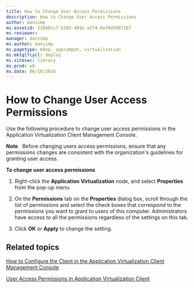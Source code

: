 ```yaml
---
title: How to Change User Access Permissions
description: How to Change User Access Permissions
author: dansimp
ms.assetid: 21b60cc7-5395-401e-a374-6ef0d58872b7
ms.reviewer: 
manager: dansimp
ms.author: dansimp
ms.pagetype: mdop, appcompat, virtualization
ms.mktglfcycl: deploy
ms.sitesec: library
ms.prod: w8
ms.date: 06/16/2016
---
```



# How to Change User Access Permissions


Use the following procedure to change user access permissions in the Application Virtualization Client Management Console.

**Note**  
Before changing users access permissions, ensure that any permissions changes are consistent with the organization's guidelines for granting user access.

 

**To change user access permissions**

1.  Right-click the **Application Virtualization** node, and select **Properties** from the pop-up menu.

2.  On the **Permissions** tab on the **Properties** dialog box, scroll through the list of permissions and select the check boxes that correspond to the permissions you want to grant to users of this computer. Administrators have access to all the permissions regardless of the settings on this tab.

3.  Click **OK** or **Apply** to change the setting.

## Related topics


[How to Configure the Client in the Application Virtualization Client Management Console](how-to-configure-the-client-in-the-application-virtualization-client-management-console.md)

[User Access Permissions in Application Virtualization Client](user-access-permissions-in-application-virtualization-client.md)

 

 






